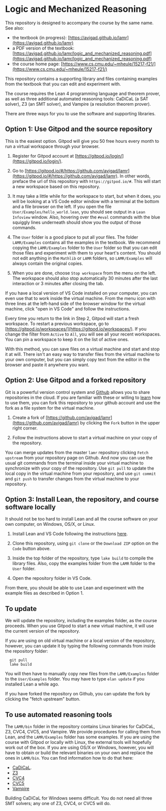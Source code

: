 # Logic and Mechanized Reasoning

This repository is designed to accompany the course by the same name. See also:

- the textbook (in progress): [https://avigad.github.io/lamr](https://avigad.github.io/lamr)
- a PDF version of the textbook: [https://avigad.github.io/lamr/logic_and_mechanized_reasoning.pdf](https://avigad.github.io/lamr/logic_and_mechanized_reasoning.pdf)
- the course home page: [https://www.cs.cmu.edu/~mheule/15217-f21/](https://www.cs.cmu.edu/~mheule/15217-f21/)

This repository contains a supporting library
and files containing examples from the textbook that you can edit and experiment with.

The course requires the Lean 4 programming language and theorem prover, as well as
three additional automated reasoning tools: CaDiCaL (a SAT solver), Z3 (an SMT solver), and
Vampire (a resolution theorem prover).

There are three ways for you to use the software and supporting libraries.

## Option 1: Use Gitpod and the source repository

This is the easiest option. Gitpod will give you 50 free hours every month to run a virtual
workspace through your browser.

1. Register for Gitpod account at [https://gitpod.io/login/](https://gitpod.io/login/).

2. Go to [https://gitpod.io/#/https://github.com/avigad/lamr](https://gitpod.io/#/https://github.com/avigad/lamr). In other words, preface the url of this repository with `https://gitpod.io/#`.
This will start a new workspace based on this repository.

3. It may take a little while for the workspace to start, but when it does, you will be looking
at a VS Code editor window with a terminal at the bottom and a file browser on the left.
If you open the file `User/Examples/hello_world.lean`, you should see output in a `Lean Infoview`
window. Also, hovering over the `#eval` commands with the blue squiggly lines underneath should
show you the output of those commands.

4. The `User` folder is a good place to put all your files.
The folder `LAMR/Examples` contains all the examples in the textbook.
We recommend copying the
`LAMR/Examples` folder to the `User` folder so that you can edit those files
and experiment with them to your heart's content.
You should not edit anything in the `Mathlib` or `LAMR` folders, so `LAMR/Examples`
will always contain the original copies.

5. When you are done, choose `Stop workspace` from the menu on the left. The workspace should also
stop automatically 30 minutes after the last interaction or 3 minutes after closing the tab.

If you have a local version of VS Code installed on your computer, you can even use that to work
inside the virtual machine.
From the menu icon with three lines at the left-hand side of the browser window for the virtual
machine,
click "open in VS Code" and follow the instructions.

Every time you return to the link in Step 2, Gitpod will start a fresh workspace. To restart a
previous workspace, go to [https://gitpod.io/workspaces/](https://gitpod.io/workspaces/).
If you change the filter from `Active` to `All`, you will see all your recent workspaces.
You can pin a workspace to keep it on the list of active ones.

With this method, you can save files on a virtual machine and start and stop it at will.
There isn't an easy way to transfer files from the virtual machine to your own computer,
but you can simply copy text from the editor in the browser and paste it anywhere you want.



## Option 2: Use Gitpod and a forked repository

Git is a powerful version control system and [Github](https://github.com/) allows you to share
repositories in the cloud. If you are familiar with these or willing to
[learn](https://guides.github.com/) how to use them, you can fork this repository to your
github account and use the fork as a file system for the virtual machine.

1. Create a fork of [https://github.com/avigad/lamr](https://github.com/avigad/lamr) by clicking
the `Fork` button in the upper right corner.

2. Follow the instructions above to start a virtual machine on your copy of the repository.

You can merge updates from the master `lamr` repository clicking `Fetch upstream` from your
repository page on Github. And now you can use the usual git commands from the terminal inside
your virtual machine to synchronize with your copy of the repository. Use `git pull` to update the
local copy in the virtual machine from your repository, and use `git commit` and `git push` to
transfer changes from the virtual machine to your repository.


## Option 3: Install Lean, the repository, and course software locally

It should not be too hard to install Lean and all the course software on your own computer,
on Windows, OS/X, or Linux.

1. Install Lean and VS Code following the instructions [here](https://leanprover.github.io/lean4/doc/quickstart.html).

2. Clone this repository, using `git clone` or the `Download ZIP` option on the `Code` button
above.

3. Inside the top folder of the repository, type `lake build` to compile the library files.
Also, copy the examples folder from the `LAMR` folder to the `User` folder.

4. Open the repository folder in VS Code.

From there, you should be able to use Lean and experiment with the example files as described in
Option 1.

## To update

We will update the repository, including the examples folder, as the course proceeds.
When you use Gitpod to start a new virtual machine, it will use the current version of the repository.

If you are using on old virtual machine or a local version of the repository, however,
you can update it by typing the following commands from inside the repository folder:
```
  git pull
  lake build
```
You will then have to manually copy new files from the `LAMR/Examples`
folder to the `User/Examples` folder.
You may have to type `elan update` if you installed Lean a while ago.

If you have forked the repository on Github, you can update the fork by clicking the "fetch upstream"
button.

## To use automated reasoning tools

The `LAMR/bin` folder in the repository contains Linux binaries for CaDiCaL, Z3, CVC4, CVC5, and Vampire.
We provide procedures for calling them from Lean, and the `LAMR/Examples` folder has some examples.
If you are using the course with Gitpod or locally with Linux, the external tools will hopefully work
out of the box. If you are using OS/X or Windows, however, you will have to obtain or build the relevant
binaries on your own and replace the ones in `LAMR/bin`. You can find information how to do that here:

- [CaDiCaL](https://github.com/arminbiere/cadical).
- [Z3](https://github.com/Z3Prover/z3)
- [CVC4](https://cvc4.github.io/)
- [CVC5](https://github.com/cvc5/cvc5)
- [Vampire](https://vprover.github.io/)

Building CaDiCaL for Windows seems difficult.
You do not need all three SMT solvers; any one of Z3, CVC4, or CVC5 will do.

















